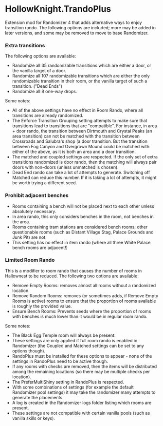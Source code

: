 # HollowKnight.TrandoPlus

Extension mod for Randomizer 4 that adds alternative ways to enjoy transition rando. 
The following options are included; more may be added in later versions, and some may be removed to move to base Randomizer.

### Extra transitions

The following options are available:
- Randomize all 35 randomizable transitions which are either a door, or the vanilla target of a door.
- Randomize all 107 randomizable transitions which are either the only randomizable transition in their room, or the vanilla target of such a transition. ("Dead Ends")
- Randomize all 8 one-way drops.

Some notes:
- All of the above settings have no effect in Room Rando, where all transitions are already randomized.
- The Enforce Transition Grouping setting attempts to make sure that transitions lead to transitions that are "compatible". For instance,
in area + door rando, the transition between Dirtmouth and Crystal Peaks (an area transition) can not be matched with the transition
between Crossroads and Salubra's shop (a door transition. But the transition between Fog Canyon and Overgrown Mound could be matched with
either of the above, as it is both an area and a door transition.
- The matched and coupled settings are respected. If the only set of extra transitions randomized is door rando, then the matching
will always pair doors with non-doors (unless unmatched is chosen).
- Dead End rando can take a lot of attempts to generate. Switching off Matched can reduce this number. If it is taking a lot of attempts,
it might be worth trying a different seed.

### Prohibit adjacent benches
- Rooms containing a bench will not be placed next to each other unless absolutely necessary.
- In area rando, this only considers benches in the room, not benches in the area.
- Rooms containing tram stations are considered bench rooms; other questionable rooms (such as Distant Village Stag, Palace Grounds and Junk Pit) are not.
- This setting has no effect in item rando (where all three White Palace bench rooms are adjacent!)

### Limited Room Rando

This is a modifier to room rando that causes the number of rooms in Hallownest to be reduced. The following two options are available:
- Remove Empty Rooms: removes almost all rooms without a randomized location.
- Remove Random Rooms: removes (or sometimes adds, if Remove Empty Rooms is active) rooms to ensure that the proportion of rooms available is roughly the provided value.
- Ensure Bench Rooms: Prevents seeds where the proportion of rooms with benches is much lower than it would be in regular room rando.

Some notes:
- The Black Egg Temple room will always be present.
- These settings are only applied if full room rando is enabled in Randomizer (the Coupled and Matched settings can be set to any options though).
- RandoPlus must be installed for these options to appear - none of the settings in RandoPlus need to be active though.
- If any rooms with checks are removed, then the items will be distributed among the remaining locations (so there may be multiple checks per location).
- The PreferMultiShiny setting in RandoPlus is respected.
- With some combinations of settings (for example the default Randomizer pool settings) it may take the randomizer many attempts to generate the placements.
- A log is created in the Randomizer logs folder listing which rooms are present.
- These settings are not compatible with certain vanilla pools (such as vanilla skills or keys).